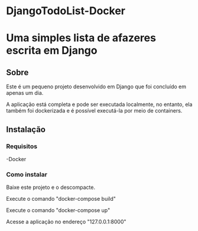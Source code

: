 # DjangoTodoList-Docker
<h1 align="left">Uma simples lista de afazeres escrita em Django</h1>

## Sobre

Este é um pequeno projeto desenvolvido em Django que foi concluído em apenas um dia. 

A aplicação está completa e pode ser executada localmente, no entanto, ela também foi dockerizada e é possível executá-la por meio de containers.

## Instalação

### Requisitos

-Docker

### Como instalar

Baixe este projeto e o descompacte.<br>

Execute o comando "docker-compose build"

Execute o comando "docker-compose up"

Acesse a aplicação no endereço "127.0.0.1:8000"



